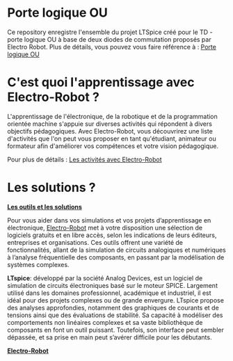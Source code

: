 # Porte logique OU

Ce repository enregistre l'ensemble du projet LTSpice créé pour le TD - porte logique OU à base de deux diodes de commutation proposés par Electro Robot. 
Plus de détails, vous pouvez vous faire référence à : [Porte logique OU](https://electro-robot.com/les-activites/travaux-diriges-la-porte-logique-ou)

# C'est quoi l'apprentissage avec Electro-Robot ?

L'apprentissage de l'électronique, de la robotique et de la programmation orientée machine s'appuie sur diverses activités qui répondent à divers objectifs pédagogiques. Avec Electro-Robot, vous découvrirez une liste d'activités que l'on peut vous proposer en tant qu'étudiant, animateur ou formateur afin d'améliorer vos compétences et votre vision pédagogique.

Pour plus de détails : <a href="https://electro-robot.com/les-activites" rel="dofollow">Les activités avec Electro-Robot</a>

# Les solutions ?

<a href="https://electro-robot.com/les-outils" rel="dofollow"><strong>Les outils et les solutions</strong></a><br/>

Pour vous aider dans vos simulations et vos projets d’apprentissage en électronique, <a href="https://electro-robot.com/" rel="dofollow">Electro-Robot</a> met à votre disposition une sélection de logiciels gratuits et en libre accès, selon les indications de leurs éditeurs, entreprises et organisations. Ces outils offrent une variété de fonctionnalités, allant de la simulation de circuits analogiques et numériques à l’analyse fréquentielle des composants, en passant par la modélisation de systèmes complexes.

<strong>LTspice</strong>: développé par la société Analog Devices, est un logiciel de simulation de circuits électroniques basé sur le moteur SPICE. Largement utilisé dans les domaines professionnel, académique et industriel, il est idéal pour des projets complexes ou de grande envergure. LTspice propose des analyses approfondies, notamment des graphiques de courants et de tensions ainsi que des évaluations de stabilité. Sa capacité à modéliser des comportements non linéaires complexes et sa vaste bibliothèque de composants en font un outil puissant. Toutefois, son interface peut sembler dépassée, et sa prise en main peut s’avérer difficile pour les débutants.

<a href="https://electro-robot.com/" rel="dofollow"><strong>Electro-Robot</strong></a>

